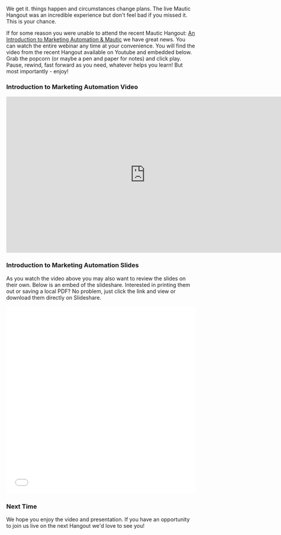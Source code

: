 We get it. things happen and circumstances change plans. The live Mautic Hangout was an incredible experience but don't feel bad if you missed it. This is your chance.  

 If for some reason you were unable to attend the recent Mautic Hangout: [An Introduction to Marketing Automation & Mautic](blog/community/upcoming-mautic-marketing-automation-webinar) we have great news. You can watch the entire webinar any time at your convenience. You will find the video from the recent Hangout available on Youtube and embedded below. Grab the popcorn (or maybe a pen and paper for notes) and click play. Pause, rewind, fast forward as you need, whatever helps you learn! But most importantly - enjoy!  

    
### Introduction to Marketing Automation Video
 <iframe width="740" height="416" src="https://www.youtube.com/embed/QT6169rdMdk?rel=0&showinfo=0" frameborder="0" allowfullscreen></iframe>  

 
### Introduction to Marketing Automation Slides
 As you watch the video above you may also want to review the slides on their own. Below is an embed of the slideshare. Interested in printing them out or saving a local PDF? No problem, just click the link and view or download them directly on Slideshare.  

 <iframe src="//www.slideshare.net/slideshow/embed_code/44011142" width="740" height="501" frameborder="0" marginwidth="0" marginheight="0" scrolling="no" style="max-width: 100%;" allowfullscreen> </iframe>  

 
### Next Time
 We hope you enjoy the video and presentation. If you have an opportunity to join us live on the next Hangout we'd love to see you!
